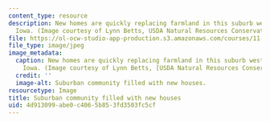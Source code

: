```yaml
---
content_type: resource
description: New homes are quickly replacing farmland in this suburb west of Des Moines,
  Iowa. (Image courtesy of Lynn Betts, USDA Natural Resources Conservation Service.)
file: https://ol-ocw-studio-app-production.s3.amazonaws.com/courses/11-433j-real-estate-economics-fall-2008/4d913099abe0c4065b853fd3503fc5cf_11-433jf08.jpg
file_type: image/jpeg
image_metadata:
  caption: New homes are quickly replacing farmland in this suburb west of Des Moines,
    Iowa. (Image courtesy of Lynn Betts, [USDA Natural Resources Conservation Service](https://www.nrcs.usda.gov/wps/portal/nrcs/site/national/home/).)
  credit: ''
  image-alt: Suburban community filled with new houses.
resourcetype: Image
title: Suburban community filled with new houses
uid: 4d913099-abe0-c406-5b85-3fd3503fc5cf
---
```

